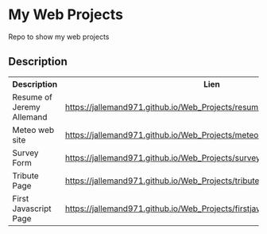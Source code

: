 <h1>My Web Projects</h1>
Repo to show my web projects


<h2>Description</h2>

  <table align="center">
  <tr>
    <th>Description</th>
    <th>Lien</th>
  </tr>
  <tr>
    <td>Resume of Jeremy Allemand</td>
    <td><a href="https://jallemand971.github.io/Web_Projects/resume/resume.html">https://jallemand971.github.io/Web_Projects/resume/resume.html</a></td>
  </tr>
  <tr>
    <td>Meteo web site</td>
    <td><a href="https://jallemand971.github.io/Web_Projects/meteo/meteo.html">https://jallemand971.github.io/Web_Projects/meteo/meteo.html</a></td>    
  </tr>
  <tr>
    <td>Survey Form</td>
    <td><a href="https://jallemand971.github.io/Web_Projects/surveyform/surveyform.html">https://jallemand971.github.io/Web_Projects/surveyform/surveyform.html</a></td>    
  </tr>
  <tr>
    <td>Tribute Page</td>
    <td><a href="https://jallemand971.github.io/Web_Projects/tributepage/Delgres.html">https://jallemand971.github.io/Web_Projects/tributepage/Delgres.html</a></td>    
  </tr>
  <tr>
    <td>First Javascript Page</td>
    <td><a href="https://jallemand971.github.io/Web_Projects/firstjavascript/firstjavascript.html">https://jallemand971.github.io/Web_Projects/firstjavascript/firstjavascript.html</a></td>    
  </tr>

